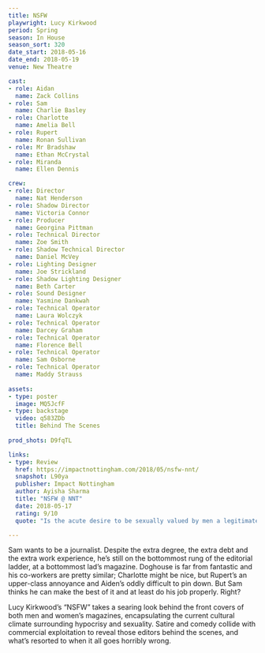 ```yaml
---
title: NSFW
playwright: Lucy Kirkwood
period: Spring
season: In House
season_sort: 320
date_start: 2018-05-16
date_end: 2018-05-19
venue: New Theatre

cast:
- role: Aidan
  name: Zack Collins
- role: Sam
  name: Charlie Basley
- role: Charlotte
  name: Amelia Bell
- role: Rupert
  name: Ronan Sullivan
- role: Mr Bradshaw
  name: Ethan McCrystal
- role: Miranda
  name: Ellen Dennis

crew:
- role: Director
  name: Nat Henderson
- role: Shadow Director
  name: Victoria Connor
- role: Producer
  name: Georgina Pittman
- role: Technical Director
  name: Zoe Smith
- role: Shadow Technical Director
  name: Daniel McVey
- role: Lighting Designer
  name: Joe Strickland
- role: Shadow Lighting Designer
  name: Beth Carter
- role: Sound Designer
  name: Yasmine Dankwah
- role: Technical Operator
  name: Laura Wolczyk
- role: Technical Operator
  name: Darcey Graham
- role: Technical Operator
  name: Florence Bell
- role: Technical Operator
  name: Sam Osborne
- role: Technical Operator
  name: Maddy Strauss
  
assets:
- type: poster
  image: MQ5JcfF
- type: backstage
  video: q583ZDb
  title: Behind The Scenes
  
prod_shots: D9fqTL

links:
- type: Review
  href: https://impactnottingham.com/2018/05/nsfw-nnt/
  snapshot: L90ya
  publisher: Impact Nottingham
  author: Ayisha Sharma
  title: "NSFW @ NNT"
  date: 2018-05-17
  rating: 9/10
  quote: "Is the acute desire to be sexually valued by men a legitimate one, or just another symptom of the f***d-up world we live in? And even if it's the latter, do we have any right to police the actions of women who want to be on the cover of publications like 'The Doghouse.' It's precisely because NSFW forces us to ask ourselves these questions that it is a must-see production."

---
```


Sam wants to be a journalist. Despite the extra degree, the extra debt and the extra work experience, he’s still on the bottommost rung of the editorial ladder, at a bottommost lad’s magazine. Doghouse is far from fantastic and his co-workers are pretty similar; Charlotte might be nice, but Rupert’s an upper-class annoyance and Aiden’s oddly difficult to pin down. But Sam thinks he can make the best of it and at least do his job properly. Right?

Lucy Kirkwood’s “NSFW” takes a searing look behind the front covers of both men and women’s magazines, encapsulating the current cultural climate surrounding hypocrisy and sexuality. Satire and comedy collide with commercial exploitation to reveal those editors behind the scenes, and what’s resorted to when it all goes horribly wrong.
